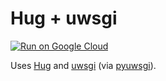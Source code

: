 # Hug + uwsgi

[![Run on Google Cloud](https://deploy.cloud.run/button.svg)](https://deploy.cloud.run)

Uses [Hug](https://github.com/hugapi/hug) and [uwsgi](https://uwsgi-docs.readthedocs.io/en/latest/) (via [pyuwsgi](https://pypi.org/project/pyuwsgi/)).